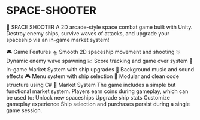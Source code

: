 # SPACE-SHOOTER
🚀 SPACE SHOOTER
A 2D arcade-style space combat game built with Unity. Destroy enemy ships, survive waves of attacks, and upgrade your spaceship via an in-game market system!

 🎮 Game Features
 🛸 Smooth 2D spaceship movement and shooting
 💥 Dynamic enemy wave spawning
 📈 Score tracking and game over system
 🛒 In-game Market System with ship upgrades
 🎵 Background music and sound effects
 🎮 Menu system with ship selection
 🧠 Modular and clean code structure using C#
 🛒 Market System
 The game includes a simple but functional market system. Players earn coins during gameplay, which can be used to:
 Unlock new spaceships
 Upgrade ship stats
 Customize gameplay experience
 Ship selection and purchases persist during a single game session.


 
